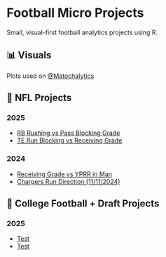 # Football Micro Projects

Small, visual-first football analytics projects using R.

## 📊 Visuals
Plots used on [@Matochalytics](https://twitter.com/Matochalytics)

## 📂 NFL Projects
### 2025
- [RB Rushing vs Pass Blocking Grade](nfl/te_blocking_vs_receiving_grade.R)
- [TE Run Blocking vs Receiving Grade](nfl/te_blocking_vs_receiving_grade.R)
### 2024
- [Receiving Grade vs YPRR in Man](nfl/WRGradevsYPRRMan)
- [Chargers Run Direction (11/11/2024)](NFL/ChargersRunDirection.nb.html)

## 📂 College Football + Draft Projects
### 2025
- [Test](college/2024_p5_qbs_epa_vs_ayards.R)
- [Test](college/freshman_rb_performance_trends.R)